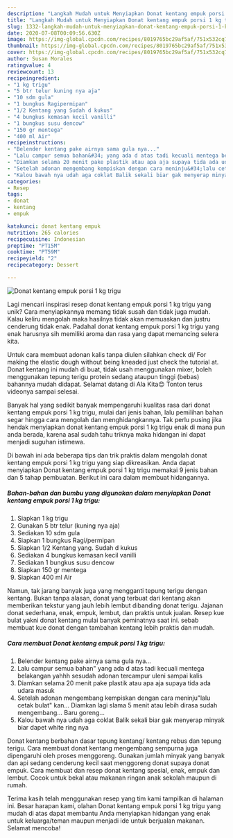 ```yaml
---
description: "Langkah Mudah untuk Menyiapkan Donat kentang empuk porsi 1 kg trigu yang Enak Banget"
title: "Langkah Mudah untuk Menyiapkan Donat kentang empuk porsi 1 kg trigu yang Enak Banget"
slug: 1332-langkah-mudah-untuk-menyiapkan-donat-kentang-empuk-porsi-1-kg-trigu-yang-enak-banget
date: 2020-07-08T00:09:56.630Z
image: https://img-global.cpcdn.com/recipes/8019765bc29af5af/751x532cq70/donat-kentang-empuk-porsi-1-kg-trigu-foto-resep-utama.jpg
thumbnail: https://img-global.cpcdn.com/recipes/8019765bc29af5af/751x532cq70/donat-kentang-empuk-porsi-1-kg-trigu-foto-resep-utama.jpg
cover: https://img-global.cpcdn.com/recipes/8019765bc29af5af/751x532cq70/donat-kentang-empuk-porsi-1-kg-trigu-foto-resep-utama.jpg
author: Susan Morales
ratingvalue: 4
reviewcount: 13
recipeingredient:
- "1 kg trigu"
- "5 btr telur kuning nya aja"
- "10 sdm gula"
- "1 bungkus Ragipermipan"
- "1/2 Kentang yang Sudah d kukus"
- "4 bungkus kemasan kecil vanilli"
- "1 bungkus susu dencow"
- "150 gr mentega"
- "400 ml Air"
recipeinstructions:
- "Belender kentang pake airnya sama gula nya..."
- "Lalu campur semua bahan&#34; yang ada d atas tadi kecuali mentega belakangan yahhh sesudah adonan tercampur uleni sampai kalis"
- "Diamkan selama 20 menit pake plastik atau apa aja supaya tida ada udara masuk"
- "Setelah adonan mengembang kempiskan dengan cara meninju&#34;lalu cetak bulat&#34; kan... Diamkan lagi slama 5 menit atau lebih dirasa sudah mengembang... Baru goreng..."
- "Kalou bawah nya udah aga coklat Balik sekali biar gak menyerap minyak biar dapet white ring nya"
categories:
- Resep
tags:
- donat
- kentang
- empuk

katakunci: donat kentang empuk 
nutrition: 265 calories
recipecuisine: Indonesian
preptime: "PT15M"
cooktime: "PT59M"
recipeyield: "2"
recipecategory: Dessert

---
```



![Donat kentang empuk porsi 1 kg trigu](https://img-global.cpcdn.com/recipes/8019765bc29af5af/751x532cq70/donat-kentang-empuk-porsi-1-kg-trigu-foto-resep-utama.jpg)

Lagi mencari inspirasi resep donat kentang empuk porsi 1 kg trigu yang unik? Cara menyiapkannya memang tidak susah dan tidak juga mudah. Kalau keliru mengolah maka hasilnya tidak akan memuaskan dan justru cenderung tidak enak. Padahal donat kentang empuk porsi 1 kg trigu yang enak harusnya sih memiliki aroma dan rasa yang dapat memancing selera kita.

Untuk cara membuat adonan kalis tanpa diulen silahkan check di/ For making the elastic dough without being kneaded just check the tutorial at. Donat kentang ini mudah di buat, tidak usah menggunakan mixer, boleh menggunakan tepung terigu protein sedang ataupun tinggi (bebas) bahannya mudah didapat. Selamat datang di Ala Kita😊 Tonton terus videonya sampai selesai.

Banyak hal yang sedikit banyak mempengaruhi kualitas rasa dari donat kentang empuk porsi 1 kg trigu, mulai dari jenis bahan, lalu pemilihan bahan segar hingga cara mengolah dan menghidangkannya. Tak perlu pusing jika hendak menyiapkan donat kentang empuk porsi 1 kg trigu enak di mana pun anda berada, karena asal sudah tahu triknya maka hidangan ini dapat menjadi suguhan istimewa.


Di bawah ini ada beberapa tips dan trik praktis dalam mengolah donat kentang empuk porsi 1 kg trigu yang siap dikreasikan. Anda dapat menyiapkan Donat kentang empuk porsi 1 kg trigu memakai 9 jenis bahan dan 5 tahap pembuatan. Berikut ini cara dalam membuat hidangannya.

<!--inarticleads1-->

##### Bahan-bahan dan bumbu yang digunakan dalam menyiapkan Donat kentang empuk porsi 1 kg trigu:

1. Siapkan 1 kg trigu
1. Gunakan 5 btr telur (kuning nya aja)
1. Sediakan 10 sdm gula
1. Siapkan 1 bungkus Ragi/permipan
1. Siapkan 1/2 Kentang yang. Sudah d kukus
1. Sediakan 4 bungkus kemasan kecil vanilli
1. Sediakan 1 bungkus susu dencow
1. Siapkan 150 gr mentega
1. Siapkan 400 ml Air


Namun, tak jarang banyak juga yang mengganti tepung terigu dengan kentang. Bukan tanpa alasan, donat yang terbuat dari kentang akan memberikan tekstur yang jauh lebih lembut dibanding donat terigu. Jajanan donat sederhana, enak, empuk, lembut, dan praktis untuk jualan. Resep kue bulat yakni donat kentang mulai banyak peminatnya saat ini. sebab membuat kue donat dengan tambahan kentang lebih praktis dan mudah. 

<!--inarticleads2-->

##### Cara membuat Donat kentang empuk porsi 1 kg trigu:

1. Belender kentang pake airnya sama gula nya...
1. Lalu campur semua bahan&#34; yang ada d atas tadi kecuali mentega belakangan yahhh sesudah adonan tercampur uleni sampai kalis
1. Diamkan selama 20 menit pake plastik atau apa aja supaya tida ada udara masuk
1. Setelah adonan mengembang kempiskan dengan cara meninju&#34;lalu cetak bulat&#34; kan... Diamkan lagi slama 5 menit atau lebih dirasa sudah mengembang... Baru goreng...
1. Kalou bawah nya udah aga coklat Balik sekali biar gak menyerap minyak biar dapet white ring nya


Donat kentang berbahan dasar tepung kentang/ kentang rebus dan tepung terigu. Cara membuat donat kentang mengembang sempurna juga dipengaruhi oleh proses menggoreng. Gunakan jumlah minyak yang banyak dan api sedang cenderung kecil saat menggoreng donat supaya donat empuk. Cara membuat dan resep donat kentang spesial, enak, empuk dan lembut. Cocok untuk bekal atau makanan ringan anak sekolah maupun di rumah. 

Terima kasih telah menggunakan resep yang tim kami tampilkan di halaman ini. Besar harapan kami, olahan Donat kentang empuk porsi 1 kg trigu yang mudah di atas dapat membantu Anda menyiapkan hidangan yang enak untuk keluarga/teman maupun menjadi ide untuk berjualan makanan. Selamat mencoba!
